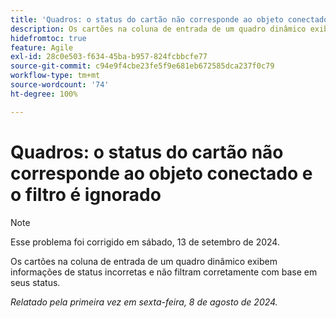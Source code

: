 ```yaml
---
title: 'Quadros: o status do cartão não corresponde ao objeto conectado e o filtro é ignorado'
description: Os cartões na coluna de entrada de um quadro dinâmico exibem informações de status incorretas e não filtram corretamente com base em seus status.
hidefromtoc: true
feature: Agile
exl-id: 28c0e503-f634-45ba-b957-824fcbbcfe77
source-git-commit: c94e9f4cbe23fe5f9e681eb672585dca237f0c79
workflow-type: tm+mt
source-wordcount: '74'
ht-degree: 100%

---
```


# Quadros: o status do cartão não corresponde ao objeto conectado e o filtro é ignorado

>[!NOTE]
>
>Esse problema foi corrigido em sábado, 13 de setembro de 2024.

Os cartões na coluna de entrada de um quadro dinâmico exibem informações de status incorretas e não filtram corretamente com base em seus status.

_Relatado pela primeira vez em sexta-feira, 8 de agosto de 2024._
